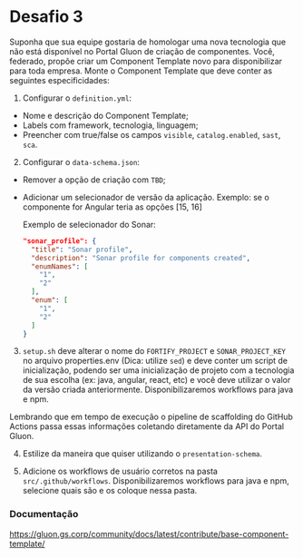 # Desafio 3

Suponha que sua equipe gostaria de homologar uma nova tecnologia que não está disponível no Portal Gluon de criação de componentes. Você, federado, propõe criar um Component Template novo para disponibilizar para toda empresa. Monte o Component Template que deve conter as seguintes especificidades:

1. Configurar o `definition.yml`:
  - Nome e descrição do Component Template;
  - Labels com framework, tecnologia, linguagem;
  - Preencher com true/false os campos `visible`, `catalog.enabled`, `sast`, `sca`.

2. Configurar o `data-schema.json`:
  - Remover a opção de criação com `TBD`;
  - Adicionar um selecionador de versão da aplicação. 
    Exemplo: se o componente for Angular teria as opções [15, 16]

    Exemplo de selecionador do Sonar: 
    ```json
    "sonar_profile": {
      "title": "Sonar profile",
      "description": "Sonar profile for components created",
      "enumNames": [
        "1",
        "2"
      ],
      "enum": [
        "1",
        "2"
      ]
    }
    ```

3. `setup.sh` deve alterar o nome do `FORTIFY_PROJECT` e `SONAR_PROJECT_KEY` no arquivo properties.env (Dica: utilize `sed`) e deve conter um script de inicialização, podendo ser uma inicialização de projeto com a tecnologia de sua escolha (ex: java, angular, react, etc) e você deve utilizar o valor da versão criada anteriormente. Disponibilizaremos workflows para java e npm.

Lembrando que em tempo de execução o pipeline de scaffolding do GitHub Actions passa essas informações coletando diretamente da API do Portal Gluon.

4. Estilize da maneira que quiser utilizando o `presentation-schema`.    

5. Adicione os workflows de usuário corretos na pasta `src/.github/workflows`. 
  Disponibilizaremos workflows para java e npm, selecione quais são e os coloque nessa pasta.

### Documentação

https://gluon.gs.corp/community/docs/latest/contribute/base-component-template/